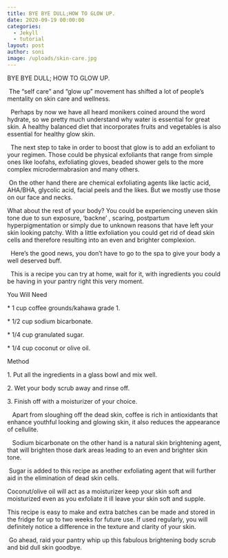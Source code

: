 ```yaml
---
title: BYE BYE DULL;HOW TO GLOW UP.
date: 2020-09-19 00:00:00
categories:
  - Jekyll
  - tutorial
layout: post
author: soni
image: /uploads/skin-care.jpg
---
```


BYE BYE DULL; HOW TO GLOW UP.

&nbsp;The “self care” and “glow up” movement has shifted a lot of people’s mentality on skin care and wellness.

&nbsp; Perhaps by now we have all heard monikers coined around the word hydrate, so we pretty much understand why water is essential for great skin. A healthy balanced diet that incorporates fruits and vegetables is also essential for healthy glow skin.

&nbsp; The next step to take in order to boost that glow is to add an exfoliant to your regimen. Those could be physical exfoliants that range from simple ones like loofahs, exfoliating gloves, beaded shower gels to the more complex microdermabrasion and many others.&nbsp;

&nbsp;On the other hand there are chemical exfoliating agents like lactic acid, AHA/BHA, glycolic acid, facial peels and the likes. But we mostly use those on our face and necks.&nbsp;

What about the rest of your body? You could be experiencing uneven skin tone due to sun exposure, ‘backne’ , scaring, postpartum hyperpigmentation or simply due to unknown reasons that have left your skin looking patchy. With a little exfoliation you could get rid of dead skin cells and therefore resulting into an even and brighter complexion.&nbsp;

&nbsp; Here’s the good news, you don’t have to go to the spa to give your body a well deserved buff.

&nbsp; This is a recipe you can try at home, wait for it, with ingredients you could be having in your pantry right this very moment.&nbsp;

You Will Need

\* 1 cup coffee grounds/kahawa grade 1.

\* 1/2 cup sodium bicarbonate.&nbsp;

\* 1/4 cup granulated sugar.

\* 1/4 cup coconut or olive oil.

Method

1\. Put all the ingredients in a glass bowl and mix well.

2\. Wet your body scrub away and rinse off.

3\. Finish off with a moisturizer of your choice.

&nbsp; &nbsp;Apart from sloughing off the dead skin, coffee is rich in antioxidants that enhance youthful looking and glowing skin, it also reduces the appearance of cellulite.&nbsp;

&nbsp; &nbsp;Sodium bicarbonate on the other hand is a natural skin brightening agent, that will brighten those dark areas leading to an even and brighter skin tone.&nbsp;

&nbsp;Sugar is added to this recipe as another exfoliating agent that will further aid in the elimination of dead skin cells.&nbsp;

Coconut/olive oil will act as a moisturizer keep your skin soft and moisturized even as you exfoliate it ill leave your skin soft and supple.

This recipe is easy to make and extra batches can be made and stored in the fridge for up to two weeks for future use. If used regularly, you will definitely notice a difference in the texture and clarity of your skin.&nbsp;

&nbsp;Go ahead, raid your pantry whip up this fabulous brightening body scrub and bid dull skin goodbye.&nbsp;
